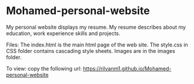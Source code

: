 # Mohamed-personal-website

My personal website displays my resume. 
My resume describes about my education, work experience skills and projects.

Files:
The index.html is the main html page of the web site. 
The style.css in CSS folder contains cascading style sheets.
Images are in the images folder.

To view:
copy the following url: https://rilvanm1.github.io/Mohamed-personal-website
